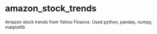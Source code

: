 # amazon_stock_trends
Amazon stock trends from Yahoo Finance. Used python, pandas, numpy, matplotlib 
